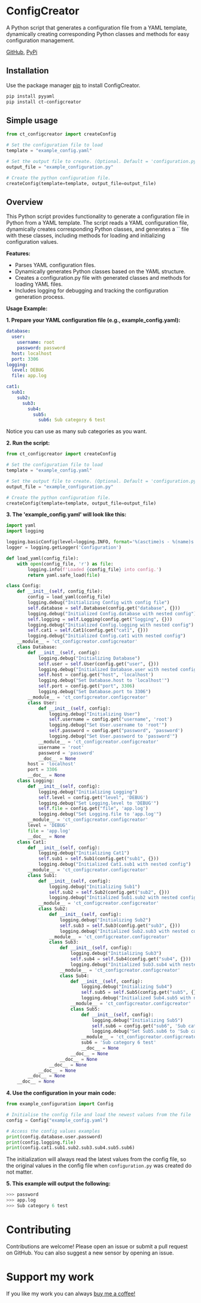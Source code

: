 # ConfigCreator
A Python script that generates a configuration file from a YAML template, dynamically creating corresponding Python classes and methods for easy configuration management.

[GitHub](https://github.com/clevrthings/ConfigCreator), [PyPi](https://pypi.org/project/ct-configcreator/)

## Installation
Use the package manager [pip](https://pip.pypa.io/en/stable/) to install ConfigCreator.

```bash
pip install pyyaml
pip install ct-configcreator
```

## Simple usage
```python
from ct_configcreator import createConfig

# Set the configuration file to load
template = "example_config.yaml"

# Set the output file to create. (Optional. Default = 'configuration.py')
output_file = "example_configuration.py"

# Create the python configuration file.
createConfig(template=template, output_file=output_file)
```

## Overview
This Python script provides functionality to generate a configuration file in Python from a YAML template. The script reads a YAML configuration file, dynamically creates corresponding Python classes, and generates a `` file with these classes, including methods for loading and initializing configuration values.

**Features:**
- Parses YAML configuration files.
- Dynamically generates Python classes based on the YAML structure.
- Creates a configuration.py file with generated classes and methods for loading YAML files.
- Includes logging for debugging and tracking the configuration generation process.

**Usage Example:**

**1. Prepare your YAML configuration file (e.g., example_config.yaml):**
```yaml
database:
  user:
    username: root
    password: password
  host: localhost
  port: 3306
logging:
  level: DEBUG
  file: app.log

cat1:
  sub1:
    sub2:
      sub3:
        sub4:
          sub5:
            sub6: Sub category 6 test
```
Notice you can use as many sub categories as you want.

**2. Run the script:**
```python
from ct_configcreator import createConfig

# Set the configuration file to load
template = "example_config.yaml"

# Set the output file to create. (Optional. Default = 'configuration.py')
output_file = "example_configuration.py"

# Create the python configuration file.
createConfig(template=template, output_file=output_file)
````


**3. The 'example_config.yaml' will look like this:**
```python
import yaml
import logging

logging.basicConfig(level=logging.INFO, format='%(asctime)s - %(name)s - %(levelname)s - %(message)s')
logger = logging.getLogger('Configuration')

def load_yaml(config_file):
    with open(config_file, 'r') as file:
        logging.info(f'Loaded {config_file} into config.')
        return yaml.safe_load(file)

class Config:
    def __init__(self, config_file):
        config = load_yaml(config_file)
        logging.debug("Initializing Config with config file")
        self.database = self.Database(config.get("database", {}))
        logging.debug("Initialized Config.database with nested config")
        self.logging = self.Logging(config.get("logging", {}))
        logging.debug("Initialized Config.logging with nested config")
        self.cat1 = self.Cat1(config.get("cat1", {}))
        logging.debug("Initialized Config.cat1 with nested config")
    __module__ = 'ct_configcreator.configcreator'
    class Database:
        def __init__(self, config):
            logging.debug("Initializing Database")
            self.user = self.User(config.get("user", {}))
            logging.debug("Initialized Database.user with nested config")
            self.host = config.get("host", 'localhost')
            logging.debug("Set Database.host to 'localhost'")
            self.port = config.get("port", 3306)
            logging.debug("Set Database.port to 3306")
        __module__ = 'ct_configcreator.configcreator'
        class User:
            def __init__(self, config):
                logging.debug("Initializing User")
                self.username = config.get("username", 'root')
                logging.debug("Set User.username to 'root'")
                self.password = config.get("password", 'password')
                logging.debug("Set User.password to 'password'")
            __module__ = 'ct_configcreator.configcreator'
            username = 'root'
            password = 'password'
            __doc__ = None
        host = 'localhost'
        port = 3306
        __doc__ = None
    class Logging:
        def __init__(self, config):
            logging.debug("Initializing Logging")
            self.level = config.get("level", 'DEBUG')
            logging.debug("Set Logging.level to 'DEBUG'")
            self.file = config.get("file", 'app.log')
            logging.debug("Set Logging.file to 'app.log'")
        __module__ = 'ct_configcreator.configcreator'
        level = 'DEBUG'
        file = 'app.log'
        __doc__ = None
    class Cat1:
        def __init__(self, config):
            logging.debug("Initializing Cat1")
            self.sub1 = self.Sub1(config.get("sub1", {}))
            logging.debug("Initialized Cat1.sub1 with nested config")
        __module__ = 'ct_configcreator.configcreator'
        class Sub1:
            def __init__(self, config):
                logging.debug("Initializing Sub1")
                self.sub2 = self.Sub2(config.get("sub2", {}))
                logging.debug("Initialized Sub1.sub2 with nested config")
            __module__ = 'ct_configcreator.configcreator'
            class Sub2:
                def __init__(self, config):
                    logging.debug("Initializing Sub2")
                    self.sub3 = self.Sub3(config.get("sub3", {}))
                    logging.debug("Initialized Sub2.sub3 with nested config")
                __module__ = 'ct_configcreator.configcreator'
                class Sub3:
                    def __init__(self, config):
                        logging.debug("Initializing Sub3")
                        self.sub4 = self.Sub4(config.get("sub4", {}))
                        logging.debug("Initialized Sub3.sub4 with nested config")
                    __module__ = 'ct_configcreator.configcreator'
                    class Sub4:
                        def __init__(self, config):
                            logging.debug("Initializing Sub4")
                            self.sub5 = self.Sub5(config.get("sub5", {}))
                            logging.debug("Initialized Sub4.sub5 with nested config")
                        __module__ = 'ct_configcreator.configcreator'
                        class Sub5:
                            def __init__(self, config):
                                logging.debug("Initializing Sub5")
                                self.sub6 = config.get("sub6", 'Sub category 6 test')
                                logging.debug("Set Sub5.sub6 to 'Sub category 6 test'")
                            __module__ = 'ct_configcreator.configcreator'
                            sub6 = 'Sub category 6 test'
                            __doc__ = None
                        __doc__ = None
                    __doc__ = None
                __doc__ = None
            __doc__ = None
        __doc__ = None
    __doc__ = None
```

**4. Use the configuration in your main code:**
```python
from example_configuration import Config

# Initialise the config file and load the newest values from the file
config = Config("example_config.yaml")

# Access the config values examples
print(config.database.user.password)
print(config.logging.file)
print(config.cat1.sub1.sub2.sub3.sub4.sub5.sub6)
```
The initialization will always read the latest values from the config file, so the original values in the config file when `configuration.py` was created do not matter.

**5. This example will output the following:**
```python
>>> password
>>> app.log
>>> Sub category 6 test
```

# Contributing
Contributions are welcome! Please open an issue or submit a pull request on GitHub.
You can also suggest a new sensor by opening an issue. 

# Support my work
If you like my work you can always [buy me a coffee!](https://buymeacoffee.com/clevrthings)